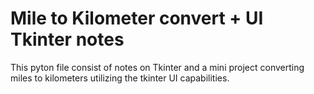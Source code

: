 # Mile to Kilometer convert + UI Tkinter notes
This pyton file consist of notes on Tkinter and a mini project converting miles to kilometers utilizing the tkinter UI capabilities.
